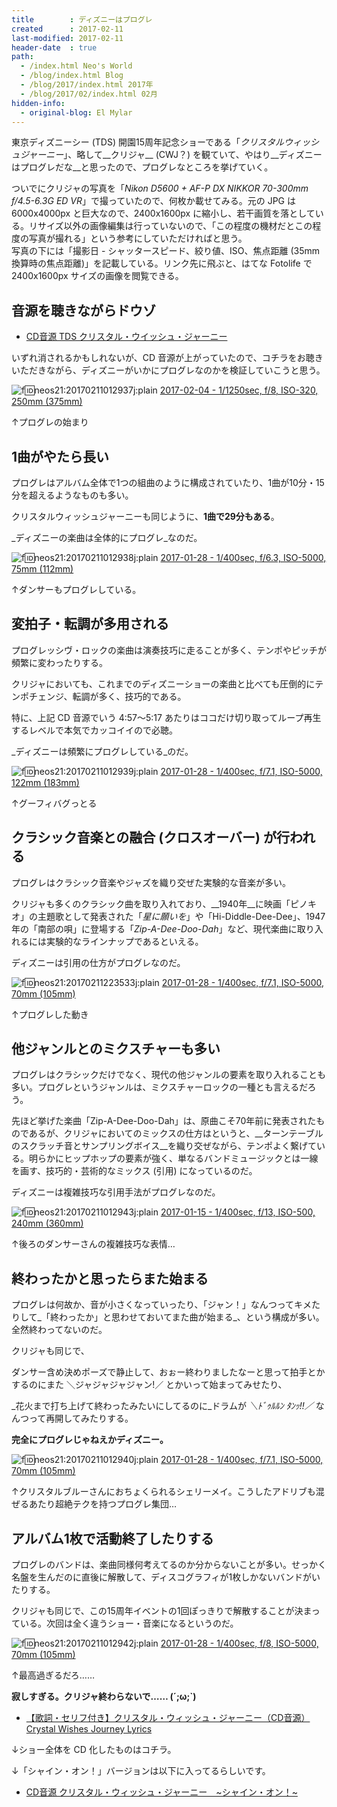 ```yaml
---
title        : ディズニーはプログレ
created      : 2017-02-11
last-modified: 2017-02-11
header-date  : true
path:
  - /index.html Neo's World
  - /blog/index.html Blog
  - /blog/2017/index.html 2017年
  - /blog/2017/02/index.html 02月
hidden-info:
  - original-blog: El Mylar
---
```


東京ディズニーシー (TDS) 開園15周年記念ショーである「_クリスタルウィッシュジャーニー_」、略して__クリジャ__ (CWJ？) を観ていて、やはり__ディズニーはプログレだな__と思ったので、プログレなところを挙げていく。

ついでにクリジャの写真を「_Nikon D5600 + AF-P DX NIKKOR 70-300mm f/4.5-6.3G ED VR_」で撮っていたので、何枚か載せてみる。元の JPG は 6000x4000px と巨大なので、2400x1600px に縮小し、若干画質を落としている。リサイズ以外の画像編集は行っていないので、「この程度の機材だとこの程度の写真が撮れる」という参考にしていただければと思う。  
写真の下には「撮影日 - シャッタースピード、絞り値、ISO、焦点距離 (35mm 換算時の焦点距離)」を記載している。リンク先に飛ぶと、はてな Fotolife で 2400x1600px サイズの画像を閲覧できる。

## 音源を聴きながらドウゾ

- [CD音源 TDS クリスタル・ウイッシュ・ジャーニー](https://youtube.com/watch?v=q3jWNy8BTbU)

いずれ消されるかもしれないが、CD 音源が上がっていたので、コチラをお聴きいただきながら、ディズニーがいかにプログレなのかを検証していこうと思う。

![f:id:neos21:20170211012937j:plain](https://cdn-ak.f.st-hatena.com/images/fotolife/n/neos21/20170211/20170211012937.jpg "f:id:neos21:20170211012937j:plain") [2017-02-04 - 1/1250sec, f/8, ISO-320, 250mm (375mm)](http://f.hatena.ne.jp/neos21/20170211012937)

↑プログレの始まり

## 1曲がやたら長い

プログレはアルバム全体で1つの組曲のように構成されていたり、1曲が10分・15分を超えるようなものも多い。

クリスタルウィッシュジャーニーも同じように、__1曲で29分もある__。

_ディズニーの楽曲は全体的にプログレ_なのだ。

![f:id:neos21:20170211012938j:plain](https://cdn-ak.f.st-hatena.com/images/fotolife/n/neos21/20170211/20170211012938.jpg "f:id:neos21:20170211012938j:plain") [2017-01-28 - 1/400sec, f/6.3, ISO-5000, 75mm (112mm)](http://f.hatena.ne.jp/neos21/20170211012938)

↑ダンサーもプログレしている。

## 変拍子・転調が多用される

プログレッシヴ・ロックの楽曲は演奏技巧に走ることが多く、テンポやピッチが頻繁に変わったりする。

クリジャにおいても、これまでのディズニーショーの楽曲と比べても圧倒的にテンポチェンジ、転調が多く、技巧的である。

特に、上記 CD 音源でいう 4:57～5:17 あたりはココだけ切り取ってループ再生するレベルで本気でカッコイイので必聴。

_ディズニーは頻繁にプログレしている_のだ。

![f:id:neos21:20170211012939j:plain](https://cdn-ak.f.st-hatena.com/images/fotolife/n/neos21/20170211/20170211012939.jpg "f:id:neos21:20170211012939j:plain") [2017-01-28 - 1/400sec, f/7.1, ISO-5000, 122mm (183mm)](http://f.hatena.ne.jp/neos21/20170211012939)

↑グーフィバグっとる

## クラシック音楽との融合 (クロスオーバー) が行われる

プログレはクラシック音楽やジャズを織り交ぜた実験的な音楽が多い。

クリジャも多くのクラシック曲を取り入れており、__1940年__に映画「ピノキオ」の主題歌として発表された「_星に願いを_」や「Hi-Diddle-Dee-Dee」、1947年の「南部の唄」に登場する「_Zip-A-Dee-Doo-Dah_」など、現代楽曲に取り入れるには実験的なラインナップであるといえる。

ディズニーは引用の仕方がプログレなのだ。

![f:id:neos21:20170211223533j:plain](https://cdn-ak.f.st-hatena.com/images/fotolife/n/neos21/20170211/20170211223533.jpg "f:id:neos21:20170211223533j:plain") [2017-01-28 - 1/400sec, f/7.1, ISO-5000, 70mm (105mm)](http://f.hatena.ne.jp/neos21/20170211223533)

↑プログレした動き

## 他ジャンルとのミクスチャーも多い

プログレはクラシックだけでなく、現代の他ジャンルの要素を取り入れることも多い。プログレというジャンルは、ミクスチャーロックの一種とも言えるだろう。

先ほど挙げた楽曲「Zip-A-Dee-Doo-Dah」は、原曲こそ70年前に発表されたものであるが、クリジャにおいてのミックスの仕方はというと、__ターンテーブルのスクラッチ音とサンプリングボイス__を織り交ぜながら、テンポよく繋げている。明らかにヒップホップの要素が強く、単なるバンドミュージックとは一線を画す、技巧的・芸術的なミックス (引用) になっているのだ。

ディズニーは複雑技巧な引用手法がプログレなのだ。

![f:id:neos21:20170211012943j:plain](https://cdn-ak.f.st-hatena.com/images/fotolife/n/neos21/20170211/20170211012943.jpg "f:id:neos21:20170211012943j:plain") [2017-01-15 - 1/400sec, f/13, ISO-500, 240mm (360mm)](http://f.hatena.ne.jp/neos21/20170211012943)

↑後ろのダンサーさんの複雑技巧な表情…

## 終わったかと思ったらまた始まる

プログレは何故か、音が小さくなっていったり、「ジャン！」なんつってキメたりして_「終わったか」と思わせておいてまた曲が始まる_、という構成が多い。全然終わってないのだ。

クリジャも同じで、

ダンサー含め決めポーズで静止して、おぉー終わりましたなーと思って拍手とかするのにまた ＼ジャジャジャジャン!／ とかいって始まってみせたり、

_花火まで打ち上げて終わったみたいにしてるのに_ドラムが _＼ﾄﾞｩﾙﾙﾝ ﾀﾝｯ!!／_ なんつって再開してみたりする。

__完全にプログレじゃねえかディズニー。__

![f:id:neos21:20170211012940j:plain](https://cdn-ak.f.st-hatena.com/images/fotolife/n/neos21/20170211/20170211012940.jpg "f:id:neos21:20170211012940j:plain") [2017-01-28 - 1/400sec, f/7.1, ISO-5000, 70mm (105mm)](http://f.hatena.ne.jp/neos21/20170211012940)

↑クリスタルブルーさんにおちょくられるシェリーメイ。こうしたアドリブも混ぜるあたり超絶テクを持つプログレ集団…

## アルバム1枚で活動終了したりする

プログレのバンドは、楽曲同様何考えてるのか分からないことが多い。せっかく名盤を生んだのに直後に解散して、ディスコグラフィが1枚しかないバンドがいたりする。

クリジャも同じで、この15周年イベントの1回ぽっきりで解散することが決まっている。次回は全く違うショー・音楽になるというのだ。

![f:id:neos21:20170211012942j:plain](https://cdn-ak.f.st-hatena.com/images/fotolife/n/neos21/20170211/20170211012942.jpg "f:id:neos21:20170211012942j:plain") [2017-01-28 - 1/400sec, f/8, ISO-5000, 70mm (105mm)](http://f.hatena.ne.jp/neos21/20170211012942)

↑最高過ぎるだろ……

__寂しすぎる。クリジャ終わらないで…… (´;ω;`)__

- [【歌詞・セリフ付き】クリスタル・ウィッシュ・ジャーニー（CD音源）Crystal Wishes Journey Lyrics](https://youtube.com/watch?v=GKg-oRiKrts)

↓ショー全体を CD 化したものはコチラ。

↓「シャイン・オン！」バージョンは以下に入ってるらしいです。

- [CD音源 クリスタル・ウィッシュ・ジャーニー　~シャイン・オン！~](https://youtube.com/watch?v=cbsGSQ2JpQU)
